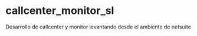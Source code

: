 # callcenter_monitor_sl
Desarrollo de callcenter y monitor levantando desde el ambiente de netsuite
